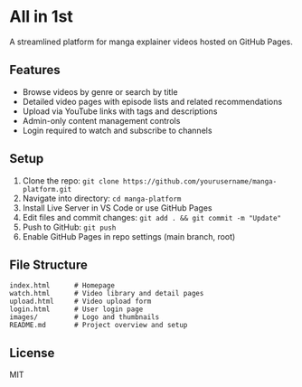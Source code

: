 # All in 1st

A streamlined platform for manga explainer videos hosted on GitHub Pages.

## Features
- Browse videos by genre or search by title
- Detailed video pages with episode lists and related recommendations
- Upload via YouTube links with tags and descriptions
- Admin-only content management controls
- Login required to watch and subscribe to channels

## Setup
1. Clone the repo: `git clone https://github.com/yourusername/manga-platform.git`
2. Navigate into directory: `cd manga-platform`
3. Install Live Server in VS Code or use GitHub Pages
4. Edit files and commit changes: `git add . && git commit -m "Update"`
5. Push to GitHub: `git push`
6. Enable GitHub Pages in repo settings (main branch, root)

## File Structure
```
index.html      # Homepage
watch.html      # Video library and detail pages
upload.html     # Video upload form
login.html      # User login page
images/         # Logo and thumbnails
README.md       # Project overview and setup
```

## License
MIT
